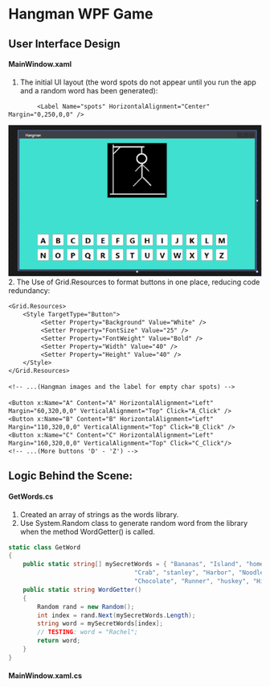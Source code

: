 # Hangman WPF Game
## User Interface Design 
#### MainWindow.xaml
1. The initial UI layout (the word spots do not appear until you run the app and a random word has been generated):
```xaml
        <Label Name="spots" HorizontalAlignment="Center" Margin="0,250,0,0" />
```
![Initial UI](https://github.com/Xingyixzhang/Coding-Projects/blob/master/Hangman/images/IniUI.png "Initial UI(without word line")
2. The Use of Grid.Resources to format buttons in one place, reducing code redundancy:
```xaml
<Grid.Resources>
    <Style TargetType="Button">
         <Setter Property="Background" Value="White" />
         <Setter Property="FontSize" Value="25" />
         <Setter Property="FontWeight" Value="Bold" />
         <Setter Property="Width" Value="40" />
         <Setter Property="Height" Value="40" />
    </Style>
</Grid.Resources>

<!-- ...(Hangman images and the label for empty char spots) -->

<Button x:Name="A" Content="A" HorizontalAlignment="Left" Margin="60,320,0,0" VerticalAlignment="Top" Click="A_Click" />
<Button x:Name="B" Content="B" HorizontalAlignment="Left" Margin="110,320,0,0" VerticalAlignment="Top" Click="B_Click" />
<Button x:Name="C" Content="C" HorizontalAlignment="Left" Margin="160,320,0,0" VerticalAlignment="Top" Click="C_Click"/>
<!-- ...(More buttons 'D' - 'Z') -->
```
## Logic Behind the Scene:
#### GetWords.cs
1. Created an array of strings as the words library.
2. Use System.Random class to generate random word from the library when the method WordGetter() is called.
```cs
static class GetWord
{
    public static string[] mySecretWords = { "Bananas", "Island", "homework", "Family", "hangman", "robot", "president",
                                   "Crab", "stanley", "Harbor", "Noodles", "", "Learning", "Savages", "Teakwood",
                                   "Chocolate", "Runner", "huskey", "Hiking", "Microsoft", "military"};
    public static string WordGetter()
    {
        Random rand = new Random();
        int index = rand.Next(mySecretWords.Length);
        string word = mySecretWords[index];
        // TESTING: word = "Rachel";
        return word;
    }
}
```
#### MainWindow.xaml.cs

